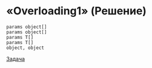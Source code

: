 # «Overloading1» (Решение)

```
params object[]
params object[]
params T[]
params T[]
object, object
```

[Задача](./Overloading1-P.md)